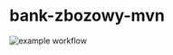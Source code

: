 # bank-zbozowy-mvn

![example workflow](https://github.com/yaYanaD/bank-zbozowy-mvn/actions/workflows/ci.yml/badge.svg)
